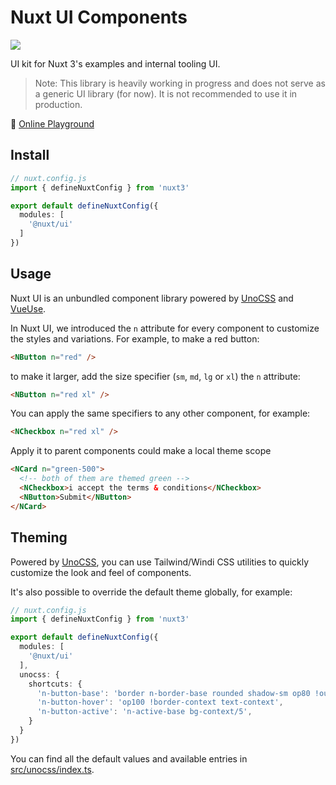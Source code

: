 # Nuxt UI Components

<a href="https://www.npmjs.com/package/@nuxt/ui-edge"><img src="https://flat.badgen.net/npm/v/@nuxt/ui-edge"></a>

UI kit for Nuxt 3's examples and internal tooling UI.

> Note: This library is heavily working in progress and does not serve as a generic UI library (for now). It is not recommended to use it in production.

🏀 [Online Playground](https://components.ui.nuxtjs.org)

## Install

```ts
// nuxt.config.js
import { defineNuxtConfig } from 'nuxt3'

export default defineNuxtConfig({
  modules: [
    '@nuxt/ui'
  ]
})
```

## Usage

Nuxt UI is an unbundled component library powered by [UnoCSS](https://github.com/antfu/unocss) and [VueUse](https://vueuse.org/).

In Nuxt UI, we introduced the `n` attribute for every component to customize the styles and variations. For example, to make a red button:

```html
<NButton n="red" />
```

to make it larger, add the size specifier (`sm`, `md`, `lg` or `xl`) the `n` attribute:

```html
<NButton n="red xl" />
```

You can apply the same specifiers to any other component, for example:

```html
<NCheckbox n="red xl" />
```

Apply it to parent components could make a local theme scope

```html
<NCard n="green-500">
  <!-- both of them are themed green -->
  <NCheckbox>i accept the terms & conditions</NCheckbox>
  <NButton>Submit</NButton>
</NCard>
```

## Theming

Powered by [UnoCSS](https://github.com/antfu/unocss), you can use Tailwind/Windi CSS utilities to quickly customize the look and feel of components.

It's also possible to override the default theme globally, for example:

```ts
// nuxt.config.js
import { defineNuxtConfig } from 'nuxt3'

export default defineNuxtConfig({
  modules: [
    '@nuxt/ui'
  ],
  unocss: {
    shortcuts: {
      'n-button-base': 'border n-border-base rounded shadow-sm op80 !outline-none',
      'n-button-hover': 'op100 !border-context text-context',
      'n-button-active': 'n-active-base bg-context/5',
    }
  }
})
```

You can find all the default values and available entries in [src/unocss/index.ts](./src/unocss/index.ts).
